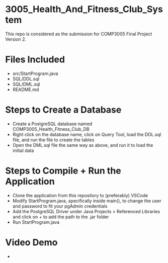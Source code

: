 # 3005_Health_And_Fitness_Club_System
This repo is considered as the submission for COMP3005 Final Project Version 2.

# Files Included
* src/StartProgram.java
* SQL/DDL.sql
* SQL/DML.sql
* README.md

# Steps to Create a Database
- Create a PostgreSQL database named COMP3005_Health_Fitness_Club_DB
- Right click on the database name, click on Query Tool, load the DDL.sql file, and run the file to create the tables
- Open the DML.sql file the same way as above, and run it to load the initial data

# Steps to Compile + Run the Application
- Clone the application from this repository to (preferably) VSCode
- Modify StartProgram.java, specifically inside main(), to change the user and password to fit your pgAdmin credentials
- Add the PostgreSQL Driver under Java Projects > Referenced Libraries and click on + to add the path to the .jar folder
- Run StartProgram.java

# Video Demo
* 
